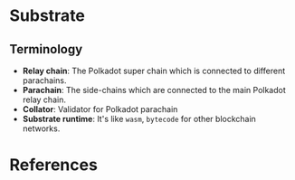 # Substrate

## Terminology
* __Relay chain__: The Polkadot super chain which is connected to different parachains.
* __Parachain__: The side-chains which are connected to the main Polkadot relay chain.
* __Collator__: Validator for Polkadot parachain
* __Substrate runtime__: It's like `wasm`, `bytecode` for other blockchain networks.

# References
